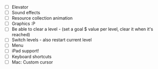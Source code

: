 - [ ] Elevator
- [ ] Sound effects
- [ ] Resource collection animation
- [ ] Graphics :P
- [ ] Be able to clear a level
		- (set a goal $ value per level, clear it when it's reached)
- [ ] Switch levels
		- also restart current level
- [ ] Menu
- [ ] iPad support!
- [ ] Keyboard shortcuts
- [ ] Mac: Custom cursor